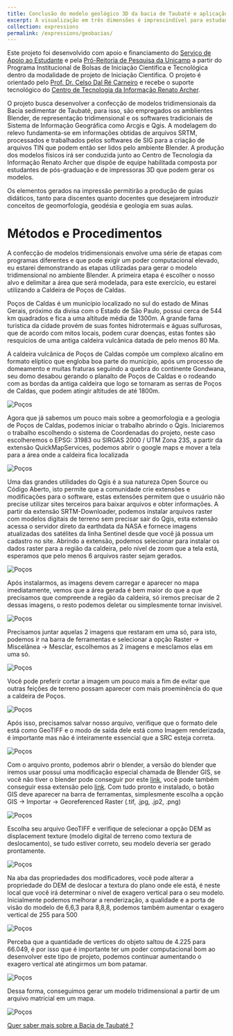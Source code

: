 ```yaml
---
title: Conclusão do modelo geológico 3D da bacia de Taubaté e aplicação na pesquisa educacional em Geociências
excerpt: A visualização em três dimensões é imprescindível para estudantes e profissionais de Geologia pois facilita o entendimento de corpos rochosos e dos processos que controlam a dinâmica terrestre. Modelos 3D são essenciais em diversas áreas de atuação, como prospecção de minérios e hidrocarbonetos. O projeto da Bacia de Taubaté dará continuidade a projetos anteriores, que desenvolvem modelos físicos de algumas bacias brasileiras. 
collection: expressions
permalink: /expressions/geobacias/ 
---
```


Este projeto foi desenvolvido com apoio e financiamento do [Serviço de Apoio ao Estudante](https://www.sae.unicamp.br/portal/pt/) e pela [Pró-Reitoria de Pesquisa da Unicamp](https://www.prp.unicamp.br/iniciacao-cientifica/pibic-pibiti/programas/pibic/#:~:text=O%20objetivo%20do%20Programa%20Institucional,da%20Unicamp%2C%20outorgando%20bolsas%20no) a partir do Programa Institucional de Bolsas de Iniciação Cientifica e Tecnológica dentro da modalidade de projeto de Iniciação Cientifica. O projeto é orientado pelo [Prof. Dr. Celso Dal Ré Carneiro](https://ige.unicamp.br/colaborador/celso-dal-re-carneiro) e recebe o suporte tecnológico do [Centro de Tecnologia da Informação Renato Archer](https://www1.cti.gov.br/pt-br).

O projeto busca desenvolver a confecção de modelos tridimensionais da Bacia sedimentar de Taubaté, para isso, são empregados os amblientes Blender, de representação tridimensional e os softwares tradicionais de Sistema de Informação Geográfica como Arcgis e Qgis. A modelagem do relevo fundamenta-se em informações obtidas de arquivos SRTM, processados e trabalhados pelos softwares de SIG para a criação de arquivos TIN que podem então ser lidos pelo ambiente Blender. A produção dos modelos físicos irá ser conduzida junto ao Centro de Tecnologia da Informação Renato Archer que dispõe de equipe habilitada composta por estudantes de pós-graduação e de impressoras 3D que podem gerar os modelos.

Os elementos gerados na impressão permitirão a produção de guias didáticos, tanto para discentes quanto docentes que desejarem introduzir conceitos de geomorfologia, geodésia e geologia em suas aulas.

# Métodos e Procedimentos

A confecção de modelos tridimensionais envolve uma série de etapas com programas diferentes e que pode exigir um poder computacional elevado, eu estarei demonstrando as etapas utilizadas para gerar o modelo tridimensional no ambiente Blender. A primeira etapa é escolher o nosso alvo e delimitar a área que será modelada, para este exercício, eu estarei utilizando a Caldeira de Poços de Caldas. 

Poços de Caldas é um município localizado no sul do estado de Minas Gerais, próximo da divisa com o Estado de São Paulo, possui cerca de 544 km quadrados e fica a uma altitude média de 1300m. A grande fama turistica da cidade provém de suas fontes hidrotermais e águas sulfurosas, que de acordo com mitos locais, podem curar doenças, estas fontes são resquícios de uma antiga caldeira vulcânica datada de pelo menos 80 Ma.

 A caldeira vulcânica de Poços de Caldas compõe um complexo alcalino em formato elíptico que engloba boa parte do município, após um processo de domeamento e muitas fraturas seguindo a quebra do continente Gondwana, seu domo desabou gerando o planalto de Poços de Caldas e o rodeando com as bordas da antiga caldeira que logo se tornaram as serras de Poços de Caldas, que podem atingir altitudes de até 1800m.

![Poços](https://raw.githubusercontent.com/ReySouza/geo/master/poçosdecaldas.jpg)
 
 Agora que já sabemos um pouco mais sobre a geomorfologia e a geologia de Poços de Caldas, podemos iniciar o trabalho abrindo o Qgis. Iniciaremos o trabalho escolhendo o sistema de Coordenadas do projeto, neste caso escolheremos o EPSG: 31983 ou SIRGAS 2000 / UTM Zona 23S, a partir da extensão QuickMapServices, podemos abrir o google maps e mover a tela para a área onde a caldeira fica localizada

![Poços](https://raw.githubusercontent.com/ReySouza/geo/master/Passo1.PNG)

Uma das grandes utilidades do Qgis é a sua natureza Open Source ou Código Aberto, isto permite que a comunidade crie extensões e modificações para o software, estas extensões permitem que o usuário não precise utilizar sites terceiros para baixar arquivos e obter informações. A partir da extensão SRTM-Downloader, podemos instalar arquivos raster com modelos digitais de terreno sem precisar sair do Qgis, esta extensão acessa o servidor direto da earthdata da NASA e fornece imagens atualizadas dos satélites da linha Sentinel desde que você já possua um cadastro no site. Abrindo a extensão, podemos selecionar para instalar os dados raster para a região da caldeira, pelo nível de zoom que a tela está, esperamos que pelo menos 6 arquivos raster sejam gerados.

![Poços](https://raw.githubusercontent.com/ReySouza/geo/master/Passo2.PNG)

Após instalarmos, as imagens devem carregar e aparecer no mapa imediatamente, vemos que a área gerada é bem maior do que a que precisamos que compreende a região da caldeira, só iremos precisar de 2 dessas imagens, o resto podemos deletar ou simplesmente tornar invisivel.

![Poços](https://raw.githubusercontent.com/ReySouza/geo/master/Passo3.PNG)

Precisamos juntar aquelas 2 imagens que restaram em uma só, para isto, podemos ir na barra de ferramentas e selecionar a opção Raster -> Miscelânea -> Mesclar, escolhemos as 2 imagens e mesclamos elas em uma só.

![Poços](https://raw.githubusercontent.com/ReySouza/geo/master/Passo4.PNG)

Você pode preferir cortar a imagem um pouco mais a fim de evitar que outras feições de terreno possam aparecer com mais proeminência do que a caldeira de Poços.

![Poços](https://raw.githubusercontent.com/ReySouza/geo/master/Passo5.PNG)

Após isso, precisamos salvar nosso arquivo, verifique que o formato dele está como GeoTIFF e o modo de saída dele está como Imagem renderizada, é importante mas não é inteiramente essencial que a SRC esteja correta.

![Poços](https://raw.githubusercontent.com/ReySouza/geo/master/Passo6.PNG)

Com o arquivo pronto, podemos abrir o blender, a versão do blender que iremos usar possui uma modificação especial chamada de Blender GIS, se você não tiver o blender pode conseguir por este [link](https://www.blender.org/download/), você pode também conseguir essa extensão pelo [link](https://github.com/domlysz/BlenderGIS). Com tudo pronto e instalado, o botão GIS deve aparecer na barra de ferramentas, simplesmente escolha a opção GIS -> Importar -> Georeferenced Raster (.tif, .jpg, .jp2, .png)

![Poços](https://raw.githubusercontent.com/ReySouza/geo/master/Passo7.png)

Escolha seu arquivo GeoTIFF e verifique de selecionar a opção DEM as displacement texture (modelo digital de terreno como textura de deslocamento), se tudo estiver correto, seu modelo deveria ser gerado prontamente.

![Poços](https://raw.githubusercontent.com/ReySouza/geo/master/Passo8.PNG)

Na aba das propriedades dos modificadores, você pode alterar a propriedade do DEM de deslocar a textura do plano onde ele está, é neste local que você irá determinar o nível de exagero vertical para o seu modelo. Inicialmente podemos melhorar a renderização, a qualidade e a porta de visão do modelo de 6,6,3 para 8,8,8, podemos também aumentar o exagero vertical de 255 para 500

![Poços](https://raw.githubusercontent.com/ReySouza/geo/master/Passo9.PNG)

Perceba que a quantidade de vertices do objeto saltou de 4.225 para 66.049, é por isso que é importante ter um poder computacional bom ao desenvolver este tipo de projeto, podemos continuar aumentando o exagero vertical até atingirmos um bom patamar.

![Poços](https://raw.githubusercontent.com/ReySouza/geo/master/Passo10.PNG)

Dessa forma, conseguimos gerar um modelo tridimensional a partir de um arquivo matricial em um mapa.

![Poços](https://raw.githubusercontent.com/ReySouza/geo/master/Passo11.PNG)

[Quer saber mais sobre a Bacia de Taubaté ?](https://reysouza.github.io/geo//posts/2023/02/baciataubate/)
